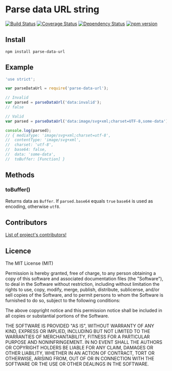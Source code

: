 # Parse data URL string

[![Build Status](https://travis-ci.org/killmenot/parse-data-url.svg?branch=master)](https://travis-ci.org/killmenot/parse-data-url)
[![Coverage Status](https://coveralls.io/repos/github/killmenot/parse-data-url/badge.svg?branch=master)](https://coveralls.io/github/killmenot/parse-data-url?branch=master)
[![Dependency Status](https://gemnasium.com/badges/github.com/killmenot/parse-data-url.svg)](https://gemnasium.com/github.com/killmenot/parse-data-url)
[![npm version](https://badge.fury.io/js/parse-data-url.svg)](https://badge.fury.io/js/parse-data-url)

## Install

```
npm install parse-data-url

```


## Example

```javascript
'use strict';

var parseDataUrl = require('parse-data-url');

// Invalid
var parsed = parseDataUrl('data:invalid');
// false

// Valid
var parsed = parseDataUrl('data:image/svg+xml;charset=UTF-8,some-data'); 

console.log(parsed);
// { mediaType: 'image/svg+xml;charset=utf-8',
//  contentType: 'image/svg+xml',
//  charset: 'utf-8',
//  base64: false,
//  data: 'some-data',
//  toBuffer: [Function] }
```


## Methods

### toBuffer()

Returns data as `Buffer`. If `parsed.base64` equals `true` `base64` is used as encoding, otherwise `utf8`.


## Contributors

[List of project's contributors!](CONTRIBUTORS.md)


## Licence

The MIT License (MIT)

Permission is hereby granted, free of charge, to any person obtaining a copy
of this software and associated documentation files (the "Software"), to deal
in the Software without restriction, including without limitation the rights
to use, copy, modify, merge, publish, distribute, sublicense, and/or sell
copies of the Software, and to permit persons to whom the Software is
furnished to do so, subject to the following conditions:

The above copyright notice and this permission notice shall be included in all
copies or substantial portions of the Software.

THE SOFTWARE IS PROVIDED "AS IS", WITHOUT WARRANTY OF ANY KIND, EXPRESS OR
IMPLIED, INCLUDING BUT NOT LIMITED TO THE WARRANTIES OF MERCHANTABILITY,
FITNESS FOR A PARTICULAR PURPOSE AND NONINFRINGEMENT. IN NO EVENT SHALL THE
AUTHORS OR COPYRIGHT HOLDERS BE LIABLE FOR ANY CLAIM, DAMAGES OR OTHER
LIABILITY, WHETHER IN AN ACTION OF CONTRACT, TORT OR OTHERWISE, ARISING FROM,
OUT OF OR IN CONNECTION WITH THE SOFTWARE OR THE USE OR OTHER DEALINGS IN THE
SOFTWARE.


